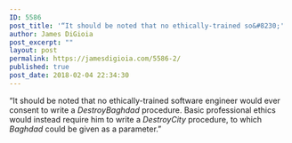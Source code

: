 ```yaml
---
ID: 5586
post_title: '“It should be noted that no ethically-trained so&#8230;'
author: James DiGioia
post_excerpt: ""
layout: post
permalink: https://jamesdigioia.com/5586-2/
published: true
post_date: 2018-02-04 22:34:30
---
```

“It should be noted that no ethically-trained software engineer would ever consent to write a _DestroyBaghdad_ procedure. Basic professional ethics would instead require him to write a _DestroyCity_ procedure, to which _Baghdad_ could be given as a parameter.”